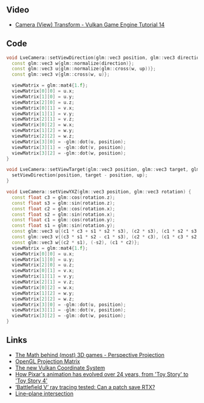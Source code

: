 ## Video
* [Camera (View) Transform - Vulkan Game Engine Tutorial 14](https://www.youtube.com/watch?v=rvJHkYnAR3w)

## Code
```cpp
void LveCamera::setViewDirection(glm::vec3 position, glm::vec3 direction, glm::vec3 up) {
  const glm::vec3 w{glm::normalize(direction)};
  const glm::vec3 u{glm::normalize(glm::cross(w, up))};
  const glm::vec3 v{glm::cross(w, u)};

  viewMatrix = glm::mat4{1.f};
  viewMatrix[0][0] = u.x;
  viewMatrix[1][0] = u.y;
  viewMatrix[2][0] = u.z;
  viewMatrix[0][1] = v.x;
  viewMatrix[1][1] = v.y;
  viewMatrix[2][1] = v.z;
  viewMatrix[0][2] = w.x;
  viewMatrix[1][2] = w.y;
  viewMatrix[2][2] = w.z;
  viewMatrix[3][0] = -glm::dot(u, position);
  viewMatrix[3][1] = -glm::dot(v, position);
  viewMatrix[3][2] = -glm::dot(w, position);
}

void LveCamera::setViewTarget(glm::vec3 position, glm::vec3 target, glm::vec3 up) {
  setViewDirection(position, target - position, up);
}

void LveCamera::setViewYXZ(glm::vec3 position, glm::vec3 rotation) {
  const float c3 = glm::cos(rotation.z);
  const float s3 = glm::sin(rotation.z);
  const float c2 = glm::cos(rotation.x);
  const float s2 = glm::sin(rotation.x);
  const float c1 = glm::cos(rotation.y);
  const float s1 = glm::sin(rotation.y);
  const glm::vec3 u{(c1 * c3 + s1 * s2 * s3), (c2 * s3), (c1 * s2 * s3 - c3 * s1)};
  const glm::vec3 v{(c3 * s1 * s2 - c1 * s3), (c2 * c3), (c1 * c3 * s2 + s1 * s3)};
  const glm::vec3 w{(c2 * s1), (-s2), (c1 * c2)};
  viewMatrix = glm::mat4{1.f};
  viewMatrix[0][0] = u.x;
  viewMatrix[1][0] = u.y;
  viewMatrix[2][0] = u.z;
  viewMatrix[0][1] = v.x;
  viewMatrix[1][1] = v.y;
  viewMatrix[2][1] = v.z;
  viewMatrix[0][2] = w.x;
  viewMatrix[1][2] = w.y;
  viewMatrix[2][2] = w.z;
  viewMatrix[3][0] = -glm::dot(u, position);
  viewMatrix[3][1] = -glm::dot(v, position);
  viewMatrix[3][2] = -glm::dot(w, position);
}
```

## Links
* [The Math behind (most) 3D games - Perspective Projection](https://www.youtube.com/watch?v=U0_ONQQ5ZNM)
* [OpenGL Projection Matrix](http://www.songho.ca/opengl/gl_projectionmatrix.html)
* [The new Vulkan Coordinate System](https://matthewwellings.com/blog/the-new-vulkan-coordinate-system/)
* [How Pixar's animation has evolved over 24 years, from 'Toy Story' to 'Toy Story 4'](https://www.insider.com/pixars-animation-evolved-toy-story-2019-6)
* [‘Battlefield V’ ray tracing tested: Can a patch save RTX?](https://www.digitaltrends.com/gaming/battlefield-v-dxr-ray-tracing-tested/)
* [Line–plane intersection](https://en.wikipedia.org/wiki/Line%E2%80%93plane_intersection)
